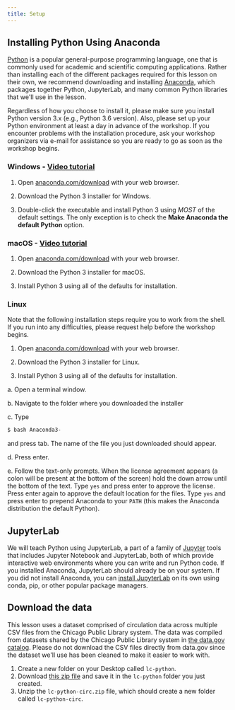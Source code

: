 ```yaml
---
title: Setup
---
```


## Installing Python Using Anaconda

[Python][python] is a popular general-purpose programming language, one that is commonly used for academic and scientific computing applications. Rather than installing each of the different packages required for this lesson on their own, we recommend downloading and installing [Anaconda][anaconda], which packages together Python, JupyterLab, and many common Python libraries that we'll use in the lesson.

Regardless of how you choose to install it, please make sure you install Python version 3.x (e.g., Python 3.6 version). Also, please set up your Python environment at least a day in advance of the workshop. If you encounter problems with the installation procedure, ask your workshop organizers via e-mail for assistance so you are ready to go as soon as the workshop begins.

### Windows - [Video tutorial][video-windows]

1. Open [anaconda.com/download][anaconda-dl]
  with your web browser.

2. Download the Python 3 installer for Windows.

3. Double-click the executable and install Python 3 using *MOST* of the
  default settings. The only exception is to check the
  **Make Anaconda the default Python** option.

### macOS - [Video tutorial][video-mac]

1. Open [anaconda.com/download][anaconda-dl]
  with your web browser.

2. Download the Python 3 installer for macOS.

3. Install Python 3 using all of the defaults for installation.

### Linux

Note that the following installation steps require you to work from the shell.
If you run into any difficulties, please request help before the workshop begins.

1. Open [anaconda.com/download][anaconda-dl] with your web browser.

2. Download the Python 3 installer for Linux.

3. Install Python 3 using all of the defaults for installation.
  
  a.  Open a terminal window.
  
  b.  Navigate to the folder where you downloaded the installer
  
  c.  Type
  
  ```bash
  $ bash Anaconda3-
  ```
  
  and press tab.  The name of the file you just downloaded should appear.
  
  d.  Press enter.
  
  e.  Follow the text-only prompts.  When the license agreement appears (a colon
  will be present at the bottom of the screen) hold the down arrow until the
  bottom of the text. Type `yes` and press enter to approve the license. Press
  enter again to approve the default location for the files. Type `yes` and
  press enter to prepend Anaconda to your `PATH` (this makes the Anaconda
  distribution the default Python).

## JupyterLab

We will teach Python using JupyterLab, a part of a family of [Jupyter][jupyter] tools that includes Jupyter Notebook and JupyterLab, both of which provide interactive web environments where you can write and run Python code. If you installed Anaconda, JupyterLab should already be on your system. If you did not install Anaconda, you can [install JupyterLab][jupyter-install] on its own using conda, pip, or other popular package managers.

## Download the data

This lesson uses a dataset comprised of circulation data across multiple CSV files from the Chicago Public Library system. The data was compiled from datasets shared by the Chicago Public Library system in [the data.gov catalog](https://catalog.data.gov/dataset/?q=chicago+%22circulation+by+location%22). Please do not download the CSV files directly from data.gov since the dataset we'll use has been cleaned to make it easier to work with.

1. Create a new folder on your Desktop called ```lc-python```.
2. Download [this zip file][dataset] and save it in the ```lc-python``` folder you just created. 
3. Unzip the ```lc-python-circ.zip``` file, which should create a new folder called ```lc-python-circ```.

[python]: https://python.org
[anaconda]: https://www.anaconda.com/distribution
[video-windows]: https://www.youtube.com/watch?v=xxQ0mzZ8UvA
[anaconda-dl]: https://www.anaconda.com/download/
[video-mac]: https://www.youtube.com/watch?v=TcSAln46u9U
[jupyter]: https://docs.jupyter.org/en/latest/
[jupyter-install]: https://jupyterlab.readthedocs.io/en/stable/getting_started/installation.html
[dataset]: episodes/files/lc-python-circ.zip


